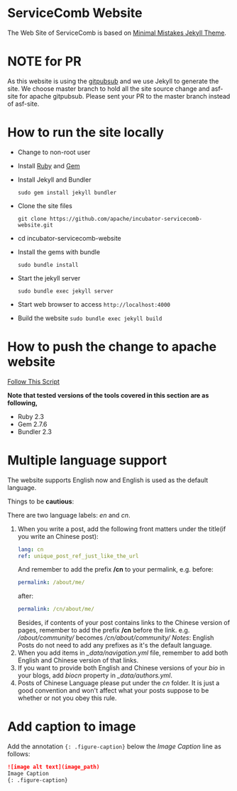 # ServiceComb Website
The Web Site of ServiceComb is based on [Minimal Mistakes Jekyll Theme](https://mmistakes.github.io/minimal-mistakes/).

# NOTE for PR
As this website is using the [gitpubsub](https://www.apache.org/dev/project-site.html) and we use Jekyll to generate the site.
We choose master branch to hold all the site source change and asf-site for apache gitpubsub.
Please sent your PR to the master branch instead of asf-site.

# How to run the site locally   
*  Change to non-root user  

*  Install [Ruby](https://www.ruby-lang.org/en/downloads/) and [Gem](https://rubygems.org/)   

*  Install Jekyll and Bundler   

   `sudo gem install jekyll bundler`  

*  Clone the site files

   `git clone https://github.com/apache/incubator-servicecomb-website.git`

* cd incubator-servicecomb-website

*  Install the gems with bundle

   `sudo bundle install`

*  Start the jekyll server

   `sudo bundle exec jekyll server`

*  Start web browser to access `http://localhost:4000` 

*  Build the website `sudo bundle exec jekyll build`

# How to push the change to apache website

[Follow This Script](script/release)

**Note that tested versions of the tools covered in this section are as following,**    

*  Ruby 2.3  
*  Gem 2.7.6   
*  Bundler 2.3   

# Multiple language support
The website supports English now and English is used as the default language.

Things to be **cautious**:

There are two language labels: *en* and *cn*.

1. When you write a post, add the following front matters under the title(if you write an Chinese post):
   ```yml
   lang: cn
   ref: unique_post_ref_just_like_the_url
   ```
   And remember to add the prefix **/cn** to your permalink, e.g.
   before:
   ```yml
   permalink: /about/me/
   ```
   after:    
   ```yml
   permalink: /cn/about/me/
   ```
   Besides, if contents of your post contains links to the Chinese version of pages, remember to add the
   prefix **/cn** before the link. e.g. */about/community/* becomes */cn/about/community/*
   *Notes*: English Posts do not need to add any prefixes as it's the default language.
2. When you add items in *_data/navigation.yml* file, remember to add both English and Chinese version of that links.
3. If you want to provide both English and Chinese versions of your *bio* in your blogs, add *biocn* property in *_data/authors.yml*.
4. Posts of Chinese Language please put under the *cn* folder. It is just a good convention and won't affect what your posts suppose to be whether or not you obey this rule.

# Add caption to image
Add the annotation `{: .figure-caption}` below the *Image Caption* line as follows:
```markdown
![image alt text](image_path)
Image Caption
{: .figure-caption}
```
